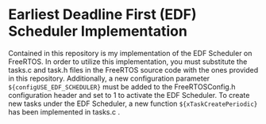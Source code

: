 # Earliest Deadline First (EDF) Scheduler Implementation #
Contained in this repository is my implementation of the EDF Scheduler on FreeRTOS. 
In order to utilize this implementation, you must substitute the tasks.c and task.h files in the FreeRTOS source code with the ones provided in this repository. 
Additionally, a new configuration parameter `${configUSE_EDF_SCHEDULER}` must be added to the FreeRTOSConfig.h configuration header and set to 1 to activate the EDF Scheduler.
To create new tasks under the EDF Scheduler, a new function `${xTaskCreatePeriodic}` has been implemented in tasks.c .
